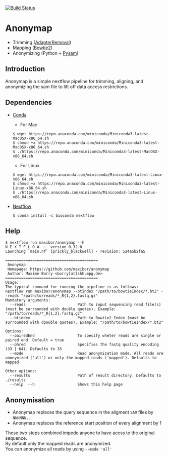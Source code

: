[![Build Status](https://www.travis-ci.com/maxibor/anonymap.svg?token=pwT9AgYi4qJY4LTp9WUy&branch=master)](https://www.travis-ci.com/maxibor/anonymap)

# Anonymap
- Trimming ([AdapterRemoval](https://github.com/MikkelSchubert/adapterremoval)) 
- Mapping ([Bowtie2](http://bowtie-bio.sourceforge.net/bowtie2/index.shtml)) 
- Anonymizing (Python + [Pysam](https://pysam.readthedocs.io/en/latest/))


## Introduction

Anonymap is a simple nextflow pipeline for trimming, aligning, and anonymizing the sam file to lift off data access restrictions.

## Dependencies
- [Conda](https://conda.io/en/latest/miniconda.html)
    - For Mac 
    ```
    $ wget https://repo.anaconda.com/miniconda/Miniconda3-latest-MacOSX-x86_64.sh
    $ chmod +x https://repo.anaconda.com/miniconda/Miniconda3-latest-MacOSX-x86_64.sh
    $ ./https://repo.anaconda.com/miniconda/Miniconda3-latest-MacOSX-x86_64.sh
    ```
    - For Linux
    ```
    $ wget https://repo.anaconda.com/miniconda/Miniconda3-latest-Linux-x86_64.sh
    $ chmod +x https://repo.anaconda.com/miniconda/Miniconda3-latest-Linux-x86_64.sh
    $ ./https://repo.anaconda.com/miniconda/Miniconda3-latest-Linux-x86_64.sh
    ```

- [Nextflow](https://www.nextflow.io/)  
    ```
    $ conda install -c bioconda nextflow
    ```



## Help 

```
$ nextflow run maxibor/anonymap --h
N E X T F L O W  ~  version 0.32.0
Launching `main.nf` [prickly_blackwell] - revision: 524a5b2fa5

=========================================
 Anonymap
 Homepage: https://github.com/maxibor/anonymap
 Author: Maxime Borry <borry[at]shh.mpg.de>
=========================================
Usage:
The typical command for running the pipeline is as follows:
nextflow run maxibor/anonymap --btindex "/path/to/bowtieIndex/*.bt2" --reads "/path/to/reads/*_R{1,2}.fastq.gz"
Mandatory arguments:
  --reads                       Path to input sequencing read file(s) (must be surrounded with double quotes). Example: "/path/to/reads/*_R{1,2}.fastq.gz"
  --btindex                     Path to Bowtie2 Index (must be surrounded with dpouble quotes). Example: "/path/to/bowtieIndex/*.bt2"

Options:
  --pairedEnd                   To specify wheter reads are single or paired end. Default = true
  --phred                       Specifies the fastq quality encoding (33 | 64). Defaults to 33
  --mode                        Read anonymization mode. All reads are anonymized ('all') or only the mapped reads ('mapped'). Defaults to mapped

Other options:
  --results                     Path of result directory. Defaults to ./results
  --help  --h                   Shows this help page
```

## Anonymisation

- Anonymap replaces the query sequence in the aligment `SAM` files by `NNNNNN...`
- Anonymap replaces the reference start position of every alignment by 1

These two steps combined impede anyone to have acess to the original sequence.  
By default only the mapped reads are anonymized.  
You can anonymize all reads by using `--mode 'all'`